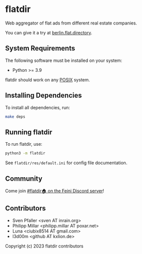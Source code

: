 # flatdir

Web aggregator of flat ads from different real estate companies.

You can give it a try at [berlin.flat.directory](https://berlin.flat.directory).

## System Requirements

The following software must be installed on your system:

* Python >= 3.9

flatdir should work on any [POSIX](https://en.wikipedia.org/wiki/POSIX) system.

## Installing Dependencies

To install all dependencies, run:

```sh
make deps
```

## Running flatdir

To run flatdir, use:

```sh
python3 -m flatdir
```

See `flatdir/res/default.ini` for config file documentation.

## Community

Come join [#flatdir🏠 on the Feini Discord server](https://discord.gg/h7yk8gNdrA)!

## Contributors

* Sven Pfaller &lt;sven AT inrain.org>
* Philipp Millar &lt;philipp.millar AT poxar.net>
* Luna &lt;ciubix8514 AT gmail.com>
* l3d00m &lt;github AT kxlion.de>

Copyright (c) 2023 flatdir contributors
